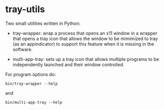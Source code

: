 # tray-utils

Two small utilities written in Python:

- tray-wrapper: wrap a process that opens an x11 window in a wrapper that opens a tray icon that allows the window to be mimimized to tray (as an appindicator) to support this feature when it is missing in the software.

- multi-app-tray: sets up a tray icon that allows multiple programs to be independently launched and their window controlled.

For program options do:
```
bin/tray-wrapper --help
```
and
```
bin/multi-app-tray --help
```

